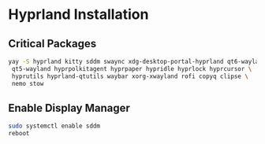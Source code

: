 # Hyprland Installation

## Critical Packages

```sh
yay -S hyprland kitty sddm swaync xdg-desktop-portal-hyprland qt6-wayland \
 qt5-wayland hyprpolkitagent hyprpaper hypridle hyprlock hyprcursor \
 hyprutils hyprland-qtutils waybar xorg-xwayland rofi copyq clipse \
 nemo stow
```

## Enable Display Manager

```sh
sudo systemctl enable sddm
reboot
```